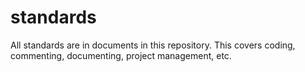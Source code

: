 # standards
All standards are in documents in this repository.  This covers coding, commenting, documenting, project management, etc.
